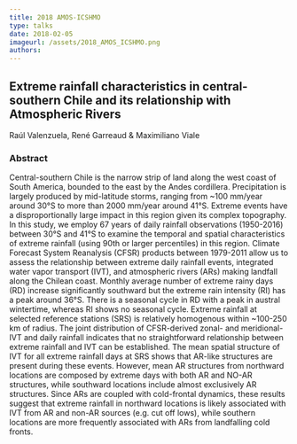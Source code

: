 ```yaml
---
title: 2018 AMOS-ICSHMO
type: talks
date: 2018-02-05
imageurl: /assets/2018_AMOS_ICSHMO.png
authors: 
---
```


## Extreme rainfall characteristics in central-southern Chile and its relationship with Atmospheric Rivers

Raúl Valenzuela, René Garreaud & Maximiliano Viale

### Abstract

Central-southern Chile is the narrow strip of land along the west coast of South America, bounded to the east by the Andes cordillera. Precipitation is largely produced by mid-latitude storms, ranging from ~100 mm/year around 30°S to more than 2000 mm/year around 41°S. Extreme events have a disproportionally large impact in this region given its complex topography.
In this study, we employ 67 years of daily rainfall observations (1950-2016) between 30°S and 41°S to examine the temporal and spatial characteristics of extreme rainfall (using 90th or larger percentiles) in this region. Climate Forecast System Reanalysis (CFSR) products between 1979-2011 allow us to assess the relationship between extreme daily rainfall events, integrated water vapor transport (IVT), and atmospheric rivers (ARs) making landfall along the Chilean coast.
Monthly average number of extreme rainy days (RD) increase significantly southward but the extreme rain intensity (RI) has a peak around 36°S. There is a seasonal cycle in RD with a peak in austral wintertime, whereas RI shows no seasonal cycle. Extreme rainfall at selected reference stations (SRS) is relatively homogenous within ~100-250 km of radius. The joint distribution of CFSR-derived zonal- and meridional-IVT and daily rainfall indicates that no straightforward relationship between extreme rainfall and IVT can be established.
The mean spatial structure of IVT for all extreme rainfall days at SRS shows that AR-like structures are present during these events. However, mean AR structures from northward locations are composed by extreme days with both AR and NO-AR structures, while southward locations include almost exclusively AR structures. Since ARs are coupled with cold-frontal dynamics, these results suggest that extreme rainfall in northward locations is likely associated with IVT from AR and non-AR sources (e.g. cut off lows), while southern locations are more frequently associated with ARs from landfalling cold fronts.

